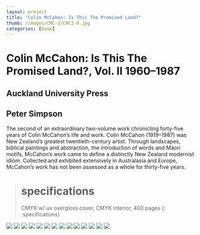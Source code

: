 ```yaml
---
layout: project
title: "Colin McCahon: Is This The Promised Land?"
thumb: /images/CMC-2/CMC2-0.jpg
categories: [book]
---
```


# Colin McCahon: Is This The Promised Land?, Vol. II 1960–1987

## Auckland University Press

## Peter Simpson

The second of an extraordinary two-volume work chronicling forty-five years of Colin McCahon’s life and work. Colin McCahon (1919–1987) was New Zealand’s greatest twentieth-century artist. Through landscapes, biblical paintings and abstraction, the introduction of words and Māori motifs, McCahon’s work came to define a distinctly New Zealand modernist idiom. Collected and exhibited extensively in Australasia and Europe, McCahon’s work has not been assessed as a whole for thirty-five years.

> # specifications
>
> CMYK w/ uv overgloss cover, CMYK interior, 400 pages
> {: .specifications}

![](/images/CMC-2/CM2C-1.jpg)
![](/images/CMC-2/CMC2-2.jpg)
![](/images/CMC-2/CMC2-3.jpg)
![](/images/CMC-2/CMC2-4.jpg)
![](/images/CMC-2/CMC2-5.jpg)
![](/images/CMC-2/CMC2-6.jpg)
![](/images/CMC-2/CMC2-7.jpg)
![](/images/CMC-2/CMC2-8.jpg)
![](/images/CMC-2/CMC2-9.jpg)
![](/images/CMC-2/CMC2-10.jpg)
![](/images/CMC-2/CMC2-11.jpg)
![](/images/CMC-2/CMC2-12.jpg)
![](/images/CMC-2/CMC2-13.jpg)
![](/images/CMC-2/CMC2-14.jpg)
